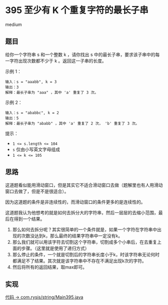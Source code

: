 # 395 至少有 K 个重复字符的最长子串

medium

## 题目

给你一个字符串 s 和一个整数 k ，请你找出 s 中的最长子串，要求该子串中的每一字符出现次数都不少于 k 。返回这一子串的长度。

示例 1：
```
输入：s = "aaabb", k = 3
输出：3
解释：最长子串为 "aaa" ，其中 'a' 重复了 3 次。
```
示例 2：
```
输入：s = "ababbc", k = 2
输出：5
解释：最长子串为 "ababb" ，其中 'a' 重复了 2 次， 'b' 重复了 3 次。
```

提示：
- `1 <= s.length <= 104`
- `s` 仅由小写英文字母组成
- `1 <= k <= 105`

## 思路

这道题看似能用滑动窗口，但是其实它不适合滑动窗口去做（题解里也有人用滑动窗口去做了，但是不是很适合）。

因为这道题的条件是非连续性的，而滑动窗口的条件更多的是连续性的。

这道题我认为他想考的就是如何去拆分大的字符串，然后一层层的去缩小范围，最后在得到一个结果。

1. 那么如何去拆分呢？其实很简单的一个条件就是，如果一个字符在字符串中出现的次数没达到k，那么最终的结果字符串中一定没有k。
2. 那么我们就可以用该字符去切割这个字符串，切割成多个小串后，在去重复上面的步骤。（这里就是使用了递归方式）
3. 那么停止的条件，一个就是切割后的字符串长度小于k，时该字符串无论何时都满足不了结果。其次就是该字符串中不存在不满足出现k次的字符。
4. 然后将所有的返回结果，取max即可。

## 实现

[代码 -> com.rysis/string/Main395.java](../../src/com/rysis/string/Main395.java)